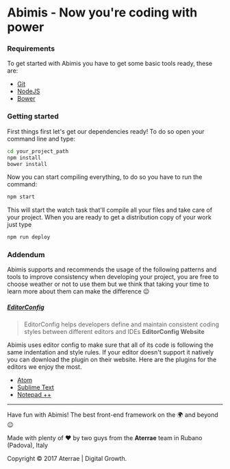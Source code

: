 # Abimis - Now you're coding with power

### Requirements
To get started with Abimis you have to get some basic tools ready, these are:
- [Git](https://git-scm.com/)
- [NodeJS](https://nodejs.org/en/)
- [Bower](https://bower.io)

### Getting started
First things first let's get our dependencies ready!
To do so open your command line and type:
```bash
cd your_project_path
npm install
bower install
```
Now you can start compiling everything, to do so you have to run the command:
```bash
npm start
```
This will start the watch task that'll compile all your files and take care of your project.
When you are ready to get a distribution copy of your work just type
```bash
npm run deploy
```

### Addendum
Abimis supports and recommends the usage of the following patterns and tools to improve consistency when developing your project, you are free to choose weather or not to use them but we think that taking your time to learn more about them can make the difference 😉

##### [EditorConfig](http://editorconfig.org)
>EditorConfig helps developers define and maintain consistent coding styles between different editors and IDEs
>**EditorConfig Website**

Abimis uses editor config to make sure that all of its code is following the same indentation and style rules. If your editor doesn't support it natively you can download the plugin on their website. Here are the plugins for the editors we enjoy the most.

- [Atom](https://github.com/sindresorhus/atom-editorconfig#readme)
- [Sublime Text](https://github.com/sindresorhus/editorconfig-sublime#readme)
- [Notepad ++](https://github.com/editorconfig/editorconfig-notepad-plus-plus#readme)

---
Have fun with Abimis! The best front-end framework on the 🌍 and beyond 😉

Made with plenty of ❤️ by two guys from the **Aterrae** team in Rubano (Padova), Italy

Copyright © 2017 Aterrae | Digital Growth.
